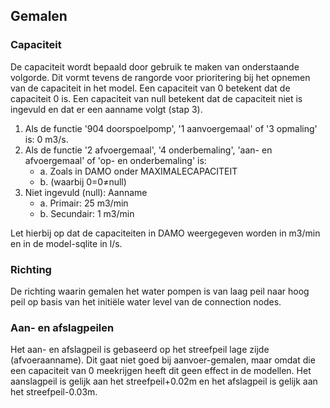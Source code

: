 ## **Gemalen**
### **Capaciteit**
De capaciteit wordt bepaald door gebruik te maken van onderstaande volgorde. Dit vormt tevens de rangorde voor prioritering bij het opnemen van de capaciteit in het model. Een capaciteit van 0 betekent dat de capaciteit 0 is. Een capaciteit van null betekent dat de capaciteit niet is ingevuld en dat er een aanname volgt (stap 3). 

1. Als de functie '904 doorspoelpomp', '1 aanvoergemaal' of '3 opmaling' is: 0 m3/s. 
2. Als de functie '2 afvoergemaal', '4 onderbemaling', 'aan- en afvoergemaal' of 'op- en onderbemaling' is:  
    * a. Zoals in DAMO onder MAXIMALECAPACITEIT 
    * b. (waarbij 0=0≠null) 
3. Niet ingevuld (null): Aanname
    * a. Primair: 25 m3/min 
    * b. Secundair: 1 m3/min 

Let hierbij op dat de capaciteiten in DAMO weergegeven worden in m3/min en in de model-sqlite in l/s.

### **Richting**
De richting waarin gemalen het water pompen is van laag peil naar hoog peil op basis van het initiële water level van de connection nodes.

### **Aan- en afslagpeilen**
Het aan- en afslagpeil is gebaseerd op het streefpeil lage zijde (afvoeraanname). Dit gaat niet goed bij aanvoer-gemalen, maar omdat die een capaciteit van 0 meekrijgen heeft dit geen effect in de modellen. Het aanslagpeil is gelijk aan het streefpeil+0.02m en het afslagpeil is gelijk aan het streefpeil-0.03m.